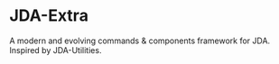 # JDA-Extra
A modern and evolving commands & components framework for JDA. Inspired by JDA-Utilities.
